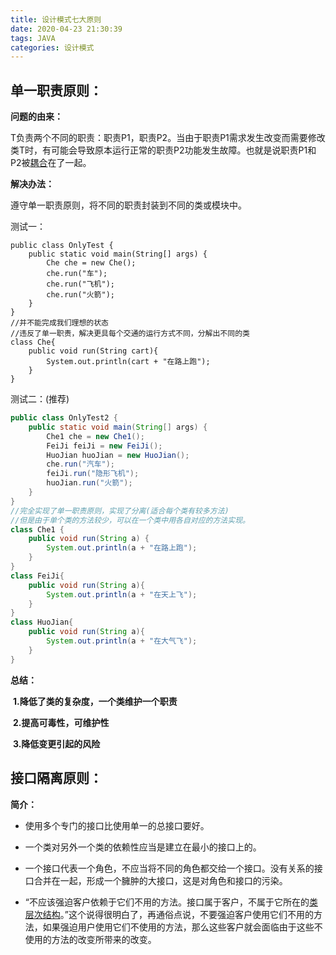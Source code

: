 ```yaml
---
title: 设计模式七大原则
date: 2020-04-23 21:30:39
tags: JAVA
categories: 设计模式
---
```


## 单一职责原则：

**问题的由来：**

T负责两个不同的职责：职责P1，职责P2。当由于职责P1需求发生改变而需要修改类T时，有可能会导致原本运行正常的职责P2功能发生故障。也就是说职责P1和P2被[耦合](https://baike.baidu.com/item/耦合/2821124)在了一起。

**解决办法：**

遵守单一职责原则，将不同的职责封装到不同的类或模块中。

测试一：

```
public class OnlyTest {
    public static void main(String[] args) {
        Che che = new Che();
        che.run("车");
        che.run("飞机");
        che.run("火箭");
    }
}
//并不能完成我们理想的状态
//违反了单一职责，解决更具每个交通的运行方式不同，分解出不同的类
class Che{
    public void run(String cart){
        System.out.println(cart + "在路上跑");
    }
}
```

测试二：(推荐)

```java
public class OnlyTest2 {
    public static void main(String[] args) {
        Che1 che = new Che1();
        FeiJi feiJi = new FeiJi();
        HuoJian huoJian = new HuoJian();
        che.run("汽车");
        feiJi.run("隐形飞机");
        huoJian.run("火箭");
    }
}
//完全实现了单一职责原则，实现了分离(适合每个类有较多方法)
//但是由于单个类的方法较少，可以在一个类中用各自对应的方法实现。
class Che1 {
    public void run(String a) {
        System.out.println(a + "在路上跑");
    }
}
class FeiJi{
    public void run(String a){
        System.out.println(a + "在天上飞");
    }
}
class HuoJian{
    public void run(String a){
        System.out.println(a + "在大气飞");
    }
}
```

**总结：**

​	**1.降低了类的复杂度，一个类维护一个职责**

​	**2.提高可毒性，可维护性**

​	**3.降低变更引起的风险**



## 接口隔离原则：

**简介：**

- 使用多个专门的接口比使用单一的总接口要好。

- 一个类对另外一个类的依赖性应当是建立在最小的接口上的。

- 一个接口代表一个角色，不应当将不同的角色都交给一个接口。没有关系的接口合并在一起，形成一个臃肿的大接口，这是对角色和接口的污染。

- “不应该强迫客户依赖于它们不用的方法。接口属于客户，不属于它所在的[类层次结构](https://baike.baidu.com/item/类层次结构/4685758)。”这个说得很明白了，再通俗点说，不要强迫客户使用它们不用的方法，如果强迫用户使用它们不使用的方法，那么这些客户就会面临由于这些不使用的方法的改变所带来的改变。

